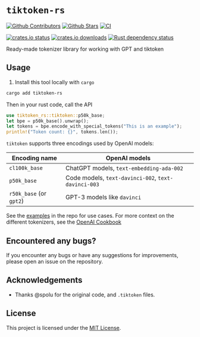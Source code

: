 # `tiktoken-rs`

[![Github Contributors](https://img.shields.io/github/contributors/zurawiki/tiktoken-rs.svg)](https://github.com/zurawiki/tiktoken-rs/graphs/contributors)
[![Github Stars](https://img.shields.io/github/stars/zurawiki/tiktoken-rs.svg)](https://github.com/zurawiki/tiktoken-rs/stargazers)
[![CI](https://github.com/zurawiki/tiktoken-rs/actions/workflows/ci.yml/badge.svg)](https://github.com/zurawiki/tiktoken-rs/actions/workflows/ci.yml)

[![crates.io status](https://img.shields.io/crates/v/tiktoken-rs.svg)](https://crates.io/crates/tiktoken-rs)
[![crates.io downloads](https://img.shields.io/crates/d/tiktoken-rs.svg)](https://crates.io/crates/tiktoken-rs)
[![Rust dependency status](https://deps.rs/repo/github/zurawiki/tiktoken-rs/status.svg)](https://deps.rs/repo/github/zurawiki/tiktoken-rs)

Ready-made tokenizer library for working with GPT and tiktoken

## Usage

1. Install this tool locally with `cargo`

```sh
cargo add tiktoken-rs
```

Then in your rust code, call the API

```rust
use tiktoken_rs::tiktoken::p50k_base;
let bpe = p50k_base().unwrap();
let tokens = bpe.encode_with_special_tokens("This is an example");
println!("Token count: {}", tokens.len());
```

`tiktoken` supports three encodings used by OpenAI models:

| Encoding name           | OpenAI models                                       |
|-------------------------|-----------------------------------------------------|
| `cl100k_base`           | ChatGPT models, `text-embedding-ada-002`            |
| `p50k_base`             | Code models, `text-davinci-002`, `text-davinci-003` |
| `r50k_base` (or `gpt2`) | GPT-3 models like `davinci`                         |


See the [examples](./examples/) in the repo for use cases. For more context on the different tokenizers, see the [OpenAI Cookbook](https://github.com/openai/openai-cookbook/blob/66b988407d8d13cad5060a881dc8c892141f2d5c/examples/How_to_count_tokens_with_tiktoken.ipynb)


## Encountered any bugs?

If you encounter any bugs or have any suggestions for improvements, please open an issue on the repository.

## Acknowledgements

- Thanks @spolu for the original code, and `.tiktoken` files.

## License

This project is licensed under the [MIT License](./LICENSE).

